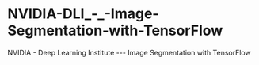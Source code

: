# NVIDIA-DLI_-_-Image-Segmentation-with-TensorFlow
NVIDIA - Deep Learning Institute --- Image Segmentation with TensorFlow
